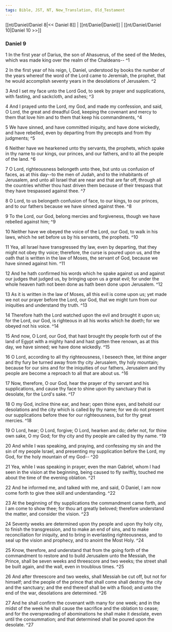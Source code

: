 ```yaml
---
tags: Bible, JST, NT, New_Translation, Old_Testament
---
```


[[nt/Daniel/Daniel 8|<< Daniel 8]] | [[nt/Daniel|Daniel]] | [[nt/Daniel/Daniel 10|Daniel 10 >>]]

### Daniel 9

1 In the first year of Darius, the son of Ahasuerus, of the seed of the Medes, which was made king over the realm of the Chaldeans\--  ^1

2 In the first year of his reign, I, Daniel, understood by books the number of the years whereof the word of the Lord came to Jeremiah, the prophet, that he would accomplish seventy years in the desolations of Jerusalem.  ^2

3 And I set my face unto the Lord God, to seek by prayer and supplications, with fasting, and sackcloth, and ashes;  ^3

4 And I prayed unto the Lord, my God, and made my confession, and said, O Lord, the great and dreadful God, keeping the covenant and mercy to them that love him and to them that keep his commandments,  ^4

5 We have sinned, and have committed iniquity, and have done wickedly, and have rebelled, even by departing from thy precepts and from thy judgments;  ^5

6 Neither have we hearkened unto thy servants, the prophets, which spake in thy name to our kings, our princes, and our fathers, and to all the people of the land.  ^6

7 O Lord, righteousness belongeth unto thee, but unto us confusion of faces, as at this day\--to the men of Judah, and to the inhabitants of Jerusalem, and unto all Israel that are near and that are far off, through all the countries whither thou hast driven them because of their trespass that they have trespassed against thee.  ^7

8 O Lord, to us belongeth confusion of face, to our kings, to our princes, and to our fathers because we have sinned against thee.  ^8

9 To the Lord, our God, belong mercies and forgiveness, though we have rebelled against him;  ^9

10 Neither have we obeyed the voice of the Lord, our God, to walk in his laws, which he set before us by his servants, the prophets.  ^10

11 Yea, all Israel have transgressed thy law, even by departing, that they might not obey thy voice; therefore, the curse is poured upon us, and the oath that is written in the law of Moses, the servant of God, because we have sinned against him.  ^11

12 And he hath confirmed his words which he spake against us and against our judges that judged us, by bringing upon us a great evil; for under the whole heaven hath not been done as hath been done upon Jerusalem.  ^12

13 As it is written in the law of Moses, all this evil is come upon us; yet made we not our prayer before the Lord, our God, that we might turn from our iniquities and understand thy truth.  ^13

14 Therefore hath the Lord watched upon the evil and brought it upon us; for the Lord, our God, is righteous in all his works which he doeth; for we obeyed not his voice.  ^14

15 And now, O Lord, our God, that hast brought thy people forth out of the land of Egypt with a mighty hand and hast gotten thee renown, as at this day, we have sinned; we have done wickedly.  ^15

16 O Lord, according to all thy righteousness, I beseech thee, let thine anger and thy fury be turned away from thy city Jerusalem, thy holy mountain; because for our sins and for the iniquities of our fathers, Jerusalem and thy people are become a reproach to all that are about us.  ^16

17 Now, therefore, O our God, hear the prayer of thy servant and his supplications, and cause thy face to shine upon thy sanctuary that is desolate, for the Lord\'s sake.  ^17

18 O my God, incline thine ear, and hear; open thine eyes, and behold our desolations and the city which is called by thy name; for we do not present our supplications before thee for our righteousness, but for thy great mercies.  ^18

19 O Lord, hear; O Lord, forgive; O Lord, hearken and do; defer not, for thine own sake, O my God; for thy city and thy people are called by thy name.  ^19

20 And while I was speaking, and praying, and confessing my sin and the sin of my people Israel, and presenting my supplication before the Lord, my God, for the holy mountain of my God\--  ^20

21 Yea, while I was speaking in prayer, even the man Gabriel, whom I had seen in the vision at the beginning, being caused to fly swiftly, touched me about the time of the evening oblation.  ^21

22 And he informed me, and talked with me, and said, O Daniel, I am now come forth to give thee skill and understanding.  ^22

23 At the beginning of thy supplications the commandment came forth, and I am come to show thee; for thou art greatly beloved; therefore understand the matter, and consider the vision.  ^23

24 Seventy weeks are determined upon thy people and upon thy holy city, to finish the transgression, and to make an end of sins, and to make reconciliation for iniquity, and to bring in everlasting righteousness, and to seal up the vision and prophecy, and to anoint the Most Holy.  ^24

25 Know, therefore, and understand that from the going forth of the commandment to restore and to build Jerusalem unto the Messiah, the Prince, shall be seven weeks and threescore and two weeks; the street shall be built again, and the wall, even in troublous times.  ^25

26 And after threescore and two weeks, shall Messiah be cut off, but not for himself; and the people of the prince that shall come shall destroy the city and the sanctuary; and the end thereof shall be with a flood; and unto the end of the war, desolations are determined.  ^26

27 And he shall confirm the covenant with many for one week; and in the midst of the week he shall cause the sacrifice and the oblation to cease; and for the overspreading of abominations he shall make it desolate, even until the consummation; and that determined shall be poured upon the desolate.  ^27

 
